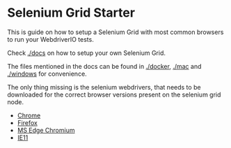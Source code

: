 # Selenium Grid Starter

This is guide on how to setup a Selenium Grid with most common browsers to run your WebdriverIO tests.

Check [./docs](https://github.com/presidenten/selenium-grid-starter/blob/master/docs/) on how to setup your own Selenium Grid.

The files mentioned in the docs can be found in [./docker](https://github.com/presidenten/selenium-grid-starter/blob/master/grid-in-docker/), [./mac](https://github.com/presidenten/selenium-grid-starter/blob/master/mac/) and [./windows](https://github.com/presidenten/selenium-grid-starter/blob/master/windows/) for convenience.

The only thing missing is the selenium webdrivers, that needs to be downloaded for the correct browser versions present on the selenium grid node.
- [Chrome](https://chromedriver.storage.googleapis.com/index.html)
- [Firefox](https://github.com/mozilla/geckodriver/releases)
- [MS Edge Chromium](https://developer.microsoft.com/en-us/microsoft-edge/tools/webdriver/)
- [IE11](https://selenium-release.storage.googleapis.com/index.html)
